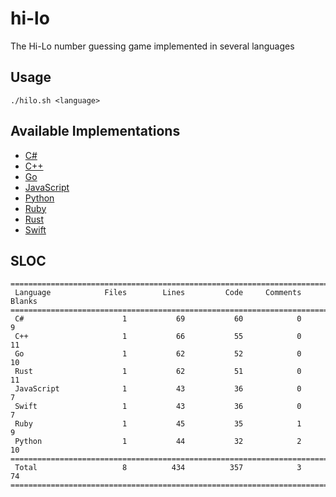 # hi-lo
The Hi-Lo number guessing game implemented in several languages

## Usage
```
./hilo.sh <language>
```

## Available Implementations
- [C#](https://github.com/Maxgy/hi-lo/blob/main/c-sharp/Program.cs)
- [C\+\+](https://github.com/Maxgy/hi-lo/blob/main/cxx/hilo.cxx)
- [Go](https://github.com/Maxgy/hi-lo/blob/main/go/hilo.go)
- [JavaScript](https://github.com/Maxgy/hi-lo/blob/main/js/hilo.js)
- [Python](https://github.com/Maxgy/hi-lo/blob/main/python/hilo.py)
- [Ruby](https://github.com/Maxgy/hi-lo/blob/main/ruby/hilo.rb)
- [Rust](https://github.com/Maxgy/hi-lo/blob/main/rust/src/main.rs)
- [Swift](https://github.com/Maxgy/hi-lo/blob/main/swift/hilo.swift)

## SLOC
```
===============================================================================
 Language            Files        Lines         Code     Comments       Blanks
===============================================================================
 C#                      1           69           60            0            9
 C++                     1           66           55            0           11
 Go                      1           62           52            0           10
 Rust                    1           62           51            0           11
 JavaScript              1           43           36            0            7
 Swift                   1           43           36            0            7
 Ruby                    1           45           35            1            9
 Python                  1           44           32            2           10
===============================================================================
 Total                   8          434          357            3           74
===============================================================================
```

